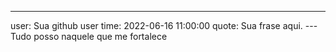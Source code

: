 ---
user: Sua github user
time: 2022-06-16 11:00:00
quote: Sua frase aqui.
---Tudo posso naquele que me fortalece
